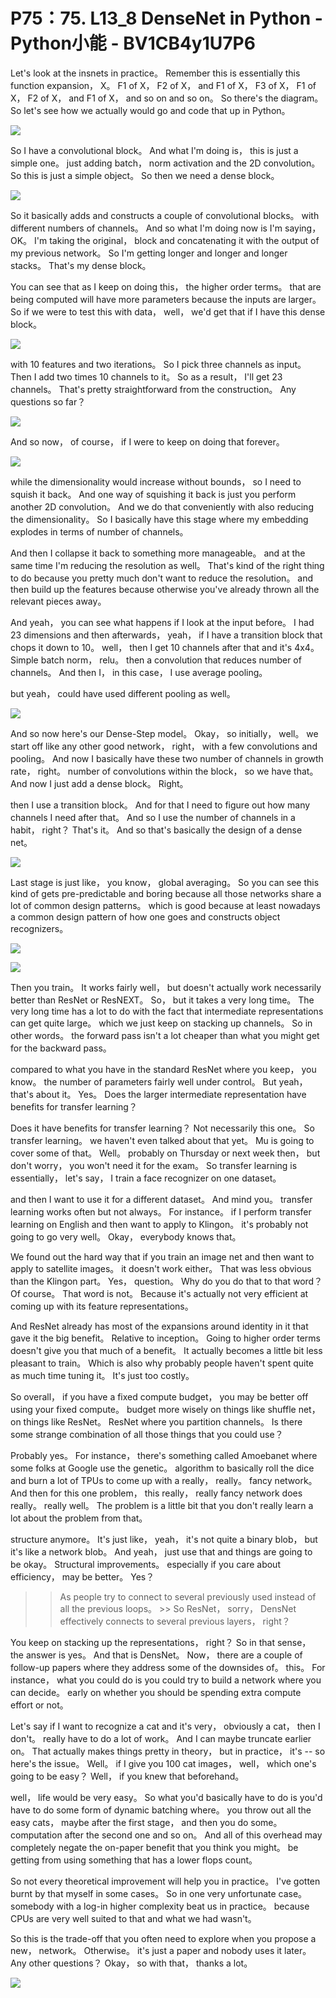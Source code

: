 # P75：75. L13_8 DenseNet in Python - Python小能 - BV1CB4y1U7P6

 Let's look at the insnets in practice。 Remember this is essentially this function expansion， X。 F1 of X， F2 of X， and F1 of X， F3 of X， F1 of X， F2 of X， and F1 of X， and so on and so on。 So there's the diagram。 So let's see how we actually would go and code that up in Python。



![](img/249d0bddf64265d4758cc82fc0441560_1.png)

 So I have a convolutional block。 And what I'm doing is， this is just a simple one。 just adding batch， norm activation and the 2D convolution。 So this is just a simple object。 So then we need a dense block。

![](img/249d0bddf64265d4758cc82fc0441560_3.png)

 So it basically adds and constructs a couple of convolutional blocks。 with different numbers of channels。 And so what I'm doing now is I'm saying， OK。 I'm taking the original， block and concatenating it with the output of my previous network。 So I'm getting longer and longer and longer stacks。 That's my dense block。

 You can see that as I keep on doing this， the higher order terms。 that are being computed will have more parameters because the inputs are larger。 So if we were to test this with data， well， we'd get that if I have this dense block。

![](img/249d0bddf64265d4758cc82fc0441560_5.png)

 with 10 features and two iterations。 So I pick three channels as input。 Then I add two times 10 channels to it。 So as a result， I'll get 23 channels。 That's pretty straightforward from the construction。 Any questions so far？





![](img/249d0bddf64265d4758cc82fc0441560_7.png)

 And so now， of course， if I were to keep on doing that forever。

![](img/249d0bddf64265d4758cc82fc0441560_9.png)

 while the dimensionality would increase without bounds， so I need to squish it back。 And one way of squishing it back is just you perform another 2D convolution。 And we do that conveniently with also reducing the dimensionality。 So I basically have this stage where my embedding explodes in terms of number of channels。

 And then I collapse it back to something more manageable。 and at the same time I'm reducing the resolution as well。 That's kind of the right thing to do because you pretty much don't want to reduce the resolution。 and then build up the features because otherwise you've already thrown all the relevant pieces away。

 And yeah， you can see what happens if I look at the input before。 I had 23 dimensions and then afterwards， yeah， if I have a transition block that chops it down to 10。 well， then I get 10 channels after that and it's 4x4。 Simple batch norm， relu。 then a convolution that reduces number of channels。 And then I， in this case， I use average pooling。

 but yeah， could have used different pooling as well。

![](img/249d0bddf64265d4758cc82fc0441560_11.png)

 And so now here's our Dense-Step model。 Okay， so initially， well。 we start off like any other good network， right， with a few convolutions and pooling。 And now I basically have these two number of channels in growth rate， right。 number of convolutions within the block， so we have that。 And now I just add a dense block。 Right。

 then I use a transition block。 And for that I need to figure out how many channels I need after that。 And so I use the number of channels in a habit， right？ That's it。 And so that's basically the design of a dense net。

![](img/249d0bddf64265d4758cc82fc0441560_13.png)

 Last stage is just like， you know， global averaging。 So you can see this kind of gets pre-predictable and boring because all those networks share a lot of common design patterns。 which is good because at least nowadays a common design pattern of how one goes and constructs object recognizers。



![](img/249d0bddf64265d4758cc82fc0441560_15.png)



![](img/249d0bddf64265d4758cc82fc0441560_16.png)

 Then you train。 It works fairly well， but doesn't actually work necessarily better than ResNet or ResNEXT。 So， but it takes a very long time。 The very long time has a lot to do with the fact that intermediate representations can get quite large。 which we just keep on stacking up channels。 So in other words。 the forward pass isn't a lot cheaper than what you might get for the backward pass。

 compared to what you have in the standard ResNet where you keep， you know。 the number of parameters fairly well under control。 But yeah， that's about it。 Yes。 Does the larger intermediate representation have benefits for transfer learning？

 Does it have benefits for transfer learning？ Not necessarily this one。 So transfer learning。 we haven't even talked about that yet。 Mu is going to cover some of that。 Well。 probably on Thursday or next week then， but don't worry， you won't need it for the exam。 So transfer learning is essentially， let's say， I train a face recognizer on one dataset。

 and then I want to use it for a different dataset。 And mind you。 transfer learning works often but not always。 For instance。 if I perform transfer learning on English and then want to apply to Klingon。 it's probably not going to go very well。 Okay， everybody knows that。

 We found out the hard way that if you train an image net and then want to apply to satellite images。 it doesn't work either。 That was less obvious than the Klingon part。 Yes， question。 Why do you do that to that word？ Of course。 That word is not。 Because it's actually not very efficient at coming up with its feature representations。

 And ResNet already has most of the expansions around identity in it that gave it the big benefit。 Relative to inception。 Going to higher order terms doesn't give you that much of a benefit。 It actually becomes a little bit less pleasant to train。 Which is also why probably people haven't spent quite as much time tuning it。 It's just too costly。

 So overall， if you have a fixed compute budget， you may be better off using your fixed compute。 budget more wisely on things like shuffle net， on things like ResNet。 ResNet where you partition channels。 Is there some strange combination of all those things that you could use？

 Probably yes。 For instance， there's something called Amoebanet where some folks at Google use the genetic。 algorithm to basically roll the dice and burn a lot of TPUs to come up with a really， really。 fancy network。 And then for this one problem， this really， really fancy network does really。 really well。 The problem is a little bit that you don't really learn a lot about the problem from that。

 structure anymore。 It's just like， yeah， it's not quite a binary blob， but it's like a network blob。 And yeah， just use that and things are going to be okay。 Structural improvements。 especially if you care about efficiency， may be better。 Yes？

 >> As people try to connect to several previously used instead of all the previous loops。 >> So ResNet， sorry， DensNet effectively connects to several previous layers， right？

 You keep on stacking up the representations， right？ So in that sense， the answer is yes。 And that is DensNet。 Now， there are a couple of follow-up papers where they address some of the downsides of。 this。 For instance， what you could do is you could try to build a network where you can decide。 early on whether you should be spending extra compute effort or not。

 Let's say if I want to recognize a cat and it's very， obviously a cat， then I don't。 really have to do a lot of work。 And I can maybe truncate earlier on。 That actually makes things pretty in theory， but in practice， it's -- so here's the issue。 Well。 if I give you 100 cat images， well， which one's going to be easy？ Well， if you knew that beforehand。

 well， life would be very easy。 So what you'd basically have to do is you'd have to do some form of dynamic batching where。 you throw out all the easy cats， maybe after the first stage， and then you do some。 computation after the second one and so on。 And all of this overhead may completely negate the on-paper benefit that you think you might。 be getting from using something that has a lower flops count。

 So not every theoretical improvement will help you in practice。 I've gotten burnt by that myself in some cases。 So in one very unfortunate case。 somebody with a log-in higher complexity beat us in practice。 because CPUs are very well suited to that and what we had wasn't。

 So this is the trade-off that you often need to explore when you propose a new， network。 Otherwise。 it's just a paper and nobody uses it later。 Any other questions？ Okay， so with that， thanks a lot。

![](img/249d0bddf64265d4758cc82fc0441560_18.png)